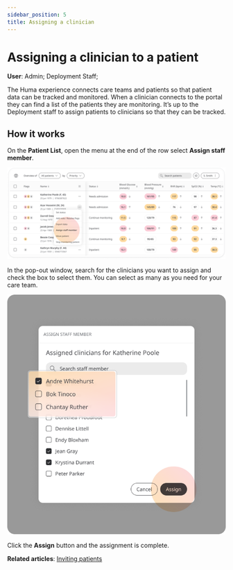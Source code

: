 ```yaml
---
sidebar_position: 5
title: Assigning a clinician
---
```

# Assigning a clinician to a patient
**User**: Admin; Deployment Staff; 

The Huma experience connects care teams and patients so that patient data can be tracked and monitored. When a clinician connects to the portal they can find a list of the patients they are monitoring. It’s up to the Deployment staff to assign patients to clinicians so that they can be tracked.
## How it works​
On the **Patient List**, open the menu at the end of the row select **Assign staff member**.

![Assign clinician menu](./assets/AssignClinician01.png)

In the pop-out window, search for the clinicians you want to assign and check the box to select them. You can select as many as you need for your care team.
 
![Search clinicians](./assets/AssignClinician02.png)

Click the **Assign** button and the assignment is complete.

**Related articles**: [Inviting patients](../roles-and-permissions/inviting-patients.md)
